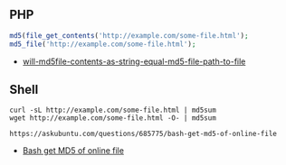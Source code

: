 ## PHP

```php
md5(file_get_contents('http://example.com/some-file.html');
md5_file('http://example.com/some-file.html');
```

- [will-md5file-contents-as-string-equal-md5-file-path-to-file](https://stackoverflow.com/questions/10738866/will-md5file-contents-as-string-equal-md5-file-path-to-file)

## Shell

```shell
curl -sL http://example.com/some-file.html | md5sum
wget http://example.com/some-file.html -O- | md5sum

https://askubuntu.com/questions/685775/bash-get-md5-of-online-file
```

- [Bash get MD5 of online file](https://askubuntu.com/questions/685775/bash-get-md5-of-online-file)
